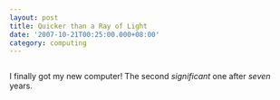 ```yaml
---
layout: post
title: Quicker than a Ray of Light
date: '2007-10-21T00:25:00.000+08:00'
category: computing
---
```


<img style="margin: 0px auto 10px; display: block; text-align: left; cursor: pointer;" src="http://1.bp.blogspot.com/_eJimuJOoqL4/RxosR9VJHYI/AAAAAAAAABs/BF9CaqjbXvo/s200/Fire.JPG" alt="" id="BLOGGER_PHOTO_ID_5123456213119999362" border="0" />

I finally got my new computer! The second <span style="font-style:
italic;">significant</span> one after <span style="font-style:
italic;">seven</span> years.
